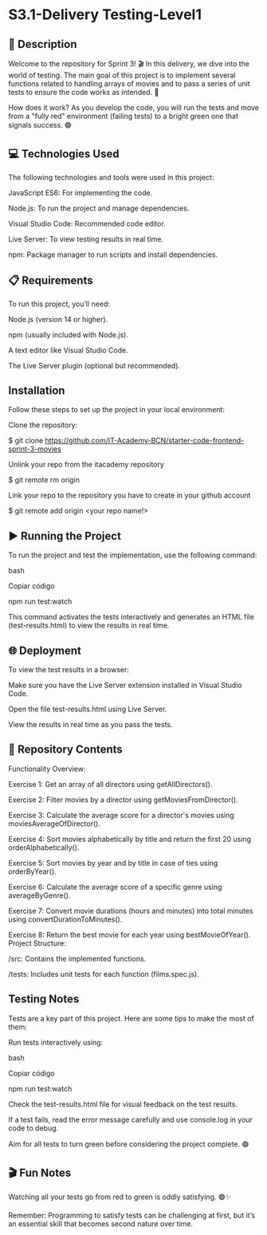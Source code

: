 # S3.1-Delivery Testing-Level1

## 📄 Description

Welcome to the repository for Sprint 3! 🎬 In this delivery, we dive into the world of testing. The main goal of this project is to implement several functions related to handling arrays of movies and to pass a series of unit tests to ensure the code works as intended. 🚀

How does it work? As you develop the code, you will run the tests and move from a "fully red" environment (failing tests) to a bright green one that signals success. 🟢



## 💻 Technologies Used

The following technologies and tools were used in this project:

JavaScript ES6: For implementing the code.

Node.js: To run the project and manage dependencies.

Visual Studio Code: Recommended code editor.

Live Server: To view testing results in real time.

npm: Package manager to run scripts and install dependencies.



## 📋 Requirements

To run this project, you’ll need:

Node.js (version 14 or higher).

npm (usually included with Node.js).

A text editor like Visual Studio Code.

The Live Server plugin (optional but recommended).



 ## Installation
 
Follow these steps to set up the project in your local environment:

Clone the repository:

$ git clone https://github.com/IT-Academy-BCN/starter-code-frontend-sprint-3-movies

Unlink your repo from the itacademy repository

$ git remote rm origin

Link your repo to the repository you have to create in your github account

$ git remote add origin <your repo name!>




## ▶️ Running the Project

To run the project and test the implementation, use the following command:

bash

Copiar código

npm run test:watch

This command activates the tests interactively and generates an HTML file (test-results.html) to view the results in real time.



## 🌐 Deployment

To view the test results in a browser:

Make sure you have the Live Server extension installed in Visual Studio Code.

Open the file test-results.html using Live Server.

View the results in real time as you pass the tests.



## 📂 Repository Contents

Functionality Overview:

Exercise 1: Get an array of all directors using getAllDirectors().

Exercise 2: Filter movies by a director using getMoviesFromDirector().

Exercise 3: Calculate the average score for a director's movies using moviesAverageOfDirector().

Exercise 4: Sort movies alphabetically by title and return the first 20 using orderAlphabetically().

Exercise 5: Sort movies by year and by title in case of ties using orderByYear().

Exercise 6: Calculate the average score of a specific genre using averageByGenre().

Exercise 7: Convert movie durations (hours and minutes) into total minutes using convertDurationToMinutes().

Exercise 8: Return the best movie for each year using bestMovieOfYear().
Project Structure:


/src: Contains the implemented functions.

/tests: Includes unit tests for each function (films.spec.js).



##  Testing Notes

Tests are a key part of this project. Here are some tips to make the most of them:

Run tests interactively using:

bash

Copiar código

npm run test:watch

Check the test-results.html file for visual feedback on the test results.

If a test fails, read the error message carefully and use console.log in your code to debug.

Aim for all tests to turn green before considering the project complete. 🟢



## 🎬 Fun Notes

Watching all your tests go from red to green is oddly satisfying. 🟢✨

Remember: Programming to satisfy tests can be challenging at first, but it’s an essential skill that becomes second nature over time.
